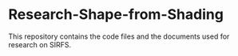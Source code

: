 # Research-Shape-from-Shading

This repository contains the code files and the documents used for research on SIRFS. 
